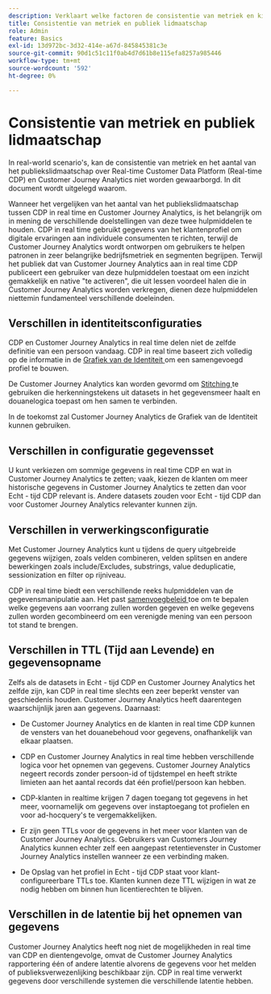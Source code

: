 ```yaml
---
description: Verklaart welke factoren de consistentie van metriek en kijkcijfers van het publiekslidmaatschap tussen Real-time Customer Data Platform (in real time CDP) en Customer Journey Analytics beïnvloeden.
title: Consistentie van metriek en publiek lidmaatschap
role: Admin
feature: Basics
exl-id: 13d972bc-3d32-414e-a67d-845845381c3e
source-git-commit: 90d1c51c11f0ab4d7d61b8e115efa8257a985446
workflow-type: tm+mt
source-wordcount: '592'
ht-degree: 0%

---
```



# Consistentie van metriek en publiek lidmaatschap

In real-world scenario&#39;s, kan de consistentie van metriek en het aantal van het publiekslidmaatschap over Real-time Customer Data Platform (Real-time CDP) en Customer Journey Analytics niet worden gewaarborgd. In dit document wordt uitgelegd waarom.

Wanneer het vergelijken van het aantal van het publiekslidmaatschap tussen CDP in real time en Customer Journey Analytics, is het belangrijk om in mening de verschillende doelstellingen van deze twee hulpmiddelen te houden. CDP in real time gebruikt gegevens van het klantenprofiel om digitale ervaringen aan individuele consumenten te richten, terwijl de Customer Journey Analytics wordt ontworpen om gebruikers te helpen patronen in zeer belangrijke bedrijfsmetriek en segmenten begrijpen. Terwijl het publiek dat van Customer Journey Analytics aan in real time CDP publiceert een gebruiker van deze hulpmiddelen toestaat om een inzicht gemakkelijk en native &quot;te activeren&quot;, die uit lessen voordeel halen die in Customer Journey Analytics worden verkregen, dienen deze hulpmiddelen niettemin fundamenteel verschillende doeleinden.

## Verschillen in identiteitsconfiguraties

CDP en Customer Journey Analytics in real time delen niet de zelfde definitie van een persoon vandaag. CDP in real time baseert zich volledig op de informatie in de [ Grafiek van de Identiteit ](https://experienceleague.adobe.com/docs/platform-learn/tutorials/identities/understanding-identity-and-identity-graphs.html) om een samengevoegd profiel te bouwen.

De Customer Journey Analytics kan worden gevormd om [ Stitching ](../stitching/overview.md) te gebruiken die herkenningstekens uit datasets in het gegevensmeer haalt en douanelogica toepast om hen samen te verbinden.

In de toekomst zal Customer Journey Analytics de Grafiek van de Identiteit kunnen gebruiken.

## Verschillen in configuratie gegevensset

U kunt verkiezen om sommige gegevens in real time CDP en wat in Customer Journey Analytics te zetten; vaak, kiezen de klanten om meer historische gegevens in Customer Journey Analytics te zetten dan voor Echt - tijd CDP relevant is. Andere datasets zouden voor Echt - tijd CDP dan voor Customer Journey Analytics relevanter kunnen zijn.

## Verschillen in verwerkingsconfiguratie

Met Customer Journey Analytics kunt u tijdens de query uitgebreide gegevens wijzigen, zoals velden combineren, velden splitsen en andere bewerkingen zoals include/Excludes, substrings, value deduplicatie, sessionization en filter op rijniveau.

CDP in real time biedt een verschillende reeks hulpmiddelen van de gegevensmanipulatie aan. Het past [ samenvoegbeleid ](https://experienceleague.adobe.com/docs/experience-platform/profile/merge-policies/overview.html) toe om te bepalen welke gegevens aan voorrang zullen worden gegeven en welke gegevens zullen worden gecombineerd om een verenigde mening van een persoon tot stand te brengen.

## Verschillen in TTL (Tijd aan Levende) en gegevensopname

Zelfs als de datasets in Echt - tijd CDP en Customer Journey Analytics het zelfde zijn, kan CDP in real time slechts een zeer beperkt venster van geschiedenis houden. Customer Journey Analytics heeft daarentegen waarschijnlijk jaren aan gegevens. Daarnaast:

* De Customer Journey Analytics en de klanten in real time CDP kunnen de vensters van het douanebehoud voor gegevens, onafhankelijk van elkaar plaatsen.

* CDP en Customer Journey Analytics in real time hebben verschillende logica voor het opnemen van gegevens. Customer Journey Analytics negeert records zonder persoon-id of tijdstempel en heeft strikte limieten aan het aantal records dat één profiel/persoon kan hebben.

* CDP-klanten in realtime krijgen 7 dagen toegang tot gegevens in het meer, voornamelijk om gegevens over instaptoegang tot profielen en voor ad-hocquery&#39;s te vergemakkelijken.

* Er zijn geen TTLs voor de gegevens in het meer voor klanten van de Customer Journey Analytics. Gebruikers van Customers Journey Analytics kunnen echter zelf een aangepast retentievenster in Customer Journey Analytics instellen wanneer ze een verbinding maken.

* De Opslag van het profiel in Echt - tijd CDP staat voor klant-configureerbare TTLs toe. Klanten kunnen deze TTL wijzigen in wat ze nodig hebben om binnen hun licentierechten te blijven.

## Verschillen in de latentie bij het opnemen van gegevens

Customer Journey Analytics heeft nog niet de mogelijkheden in real time van CDP en dientengevolge, omvat de Customer Journey Analytics rapportering één of andere latentie alvorens de gegevens voor het melden of publieksverwezenlijking beschikbaar zijn. CDP in real time verwerkt gegevens door verschillende systemen die verschillende latentie hebben.
